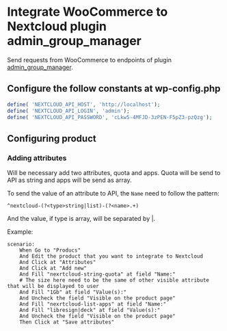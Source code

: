 # Integrate WooCommerce to Nextcloud plugin admin_group_manager

Send requests from WooCommerce to endpoints of plugin [admin_group_manager](https://github.com/LibreSign/admin_group_manager/).

## Configure the follow constants at wp-config.php

```php
define( 'NEXTCLOUD_API_HOST', 'http://localhost');
define( 'NEXTCLOUD_API_LOGIN', 'admin');
define( 'NEXTCLOUD_API_PASSWORD', 'cLkw5-4MFJD-3zPEN-F5pZ3-pzQzg');
```

## Configuring product

### Adding attributes

Will be necessary add two attributes, quota and apps. Quota will be send to API as string and apps will be send as array.

To send the value of an attribute to API, the  `Name` need to follow the pattern:
```regex
^nextcloud-(?<type>string|list)-(?<name>.+)
```
And the value, if type is array, will be separated by |.

Example:

```gherkin
scenario:
    When Go to "Producs"
    And Edit the product that you want to integrate to Nextcloud
    And Click at "Attributes"
    And Click at "Add new"
    And Fill "nexrtcloud-string-quota" at field "Name:"
    # The size here need to be the same of other visible attribute that will be displayed to user
    And Fill "1Gb" at field "Value(s):"
    And Uncheck the field "Visible on the product page"
    And Fill "nexrtcloud-list-apps" at field "Name:"
    And Fill "libresign|deck" at field "Value(s):"
    And Uncheck the field "Visible on the product page"
    Then Click at "Save attributes"
```